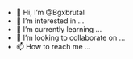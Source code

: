 - 👋 Hi, I’m @Bgxbrutal
- 👀 I’m interested in ...
- 🌱 I’m currently learning ...
- 💞️ I’m looking to collaborate on ...
- 📫 How to reach me ...

<!---
Bgxbrutal/Bgxbrutal is a ✨ special ✨ repository because its `README.md` (this file) appears on your GitHub profile.
You can click the Preview link to take a look at your changes.
--->
